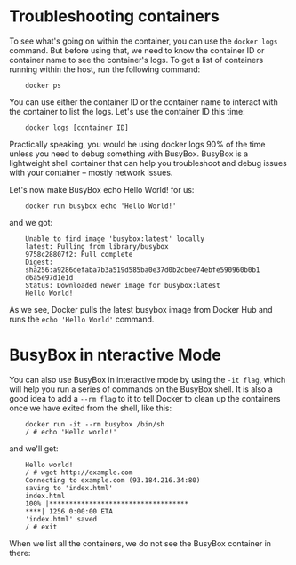 # Troubleshooting containers
To see what's going on within the container, you can use the `docker logs` command.
But before using that, we need to know the container ID or container name to see the container's logs.
To get a list of containers running within the host, run the following command:
```shell
    docker ps
```
You can use either the container ID or the container name to interact with the container to list the logs. Let's use the container ID this time:
```shell
    docker logs [container ID]
```

Practically speaking, you would be using docker logs 90% of the time unless you need to debug something with BusyBox. BusyBox is a lightweight shell container that can help you troubleshoot and debug issues with your container – mostly network issues.

Let's now make BusyBox echo Hello World! for us:
```shell
    docker run busybox echo 'Hello World!'
```
and we got:
```shell
    Unable to find image 'busybox:latest' locally
    latest: Pulling from library/busybox
    9758c28807f2: Pull complete
    Digest:
    sha256:a9286defaba7b3a519d585ba0e37d0b2cbee74ebfe590960b0b1
    d6a5e97d1e1d
    Status: Downloaded newer image for busybox:latest
    Hello World!
```
As we see, Docker pulls the latest busybox image from Docker Hub and runs the `echo
'Hello World'` command.

# BusyBox in nteractive Mode

You can also use BusyBox in interactive mode by using the `-it flag`, which will help you run a series of commands on the BusyBox shell. It is also a good idea to add a `--rm flag` to it to tell Docker to clean up the containers once we have exited from the shell, like this:

```shell
    docker run -it --rm busybox /bin/sh
    / # echo 'Hello world!'
```
and we'll get:
```shell
    Hello world!
    / # wget http://example.com
    Connecting to example.com (93.184.216.34:80)
    saving to 'index.html'
    index.html
    100% |***********************************
    ****| 1256 0:00:00 ETA
    'index.html' saved
    / # exit
```

When we list all the containers, we do not see the BusyBox container in there: